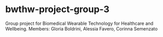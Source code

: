 # bwthw-project-group-3
Group project for Biomedical Wearable Technology for Healthcare and Wellbeing. Members: Gloria Boldrini, Alessia Favero, Corinna Semenzato
